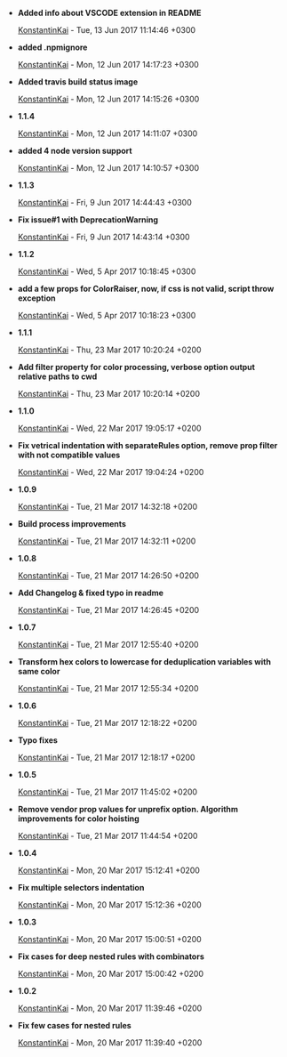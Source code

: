 
* __Added info about VSCODE extension in README__

    [KonstantinKai](mailto:kosyak46@gmail.com) - Tue, 13 Jun 2017 11:14:46 +0300
    
    

* __added .npmignore__

    [KonstantinKai](mailto:kosyak46@gmail.com) - Mon, 12 Jun 2017 14:17:23 +0300
    
    

* __Added travis build status image__

    [KonstantinKai](mailto:kosyak46@gmail.com) - Mon, 12 Jun 2017 14:15:26 +0300
    
    

* __1.1.4__

    [KonstantinKai](mailto:kosyak46@gmail.com) - Mon, 12 Jun 2017 14:11:07 +0300
    
    

* __added 4 node version support__

    [KonstantinKai](mailto:kosyak46@gmail.com) - Mon, 12 Jun 2017 14:10:57 +0300
    
    

* __1.1.3__

    [KonstantinKai](mailto:kosyak46@gmail.com) - Fri, 9 Jun 2017 14:44:43 +0300
    
    

* __Fix issue#1 with DeprecationWarning__

    [KonstantinKai](mailto:kosyak46@gmail.com) - Fri, 9 Jun 2017 14:43:14 +0300
    
    

* __1.1.2__

    [KonstantinKai](mailto:kosyak46@gmail.com) - Wed, 5 Apr 2017 10:18:45 +0300
    
    

* __add a few props for ColorRaiser, now, if css is not valid, script throw exception__

    [KonstantinKai](mailto:kosyak46@gmail.com) - Wed, 5 Apr 2017 10:18:23 +0300
    
    

* __1.1.1__

    [KonstantinKai](mailto:kosyak46@gmail.com) - Thu, 23 Mar 2017 10:20:24 +0200
    
    

* __Add filter property for color processing, verbose option output relative paths to cwd__

    [KonstantinKai](mailto:kosyak46@gmail.com) - Thu, 23 Mar 2017 10:20:14 +0200
    
    

* __1.1.0__

    [KonstantinKai](mailto:kosyak46@gmail.com) - Wed, 22 Mar 2017 19:05:17 +0200
    
    

* __Fix vetrical indentation with separateRules option, remove prop filter with not compatible values__

    [KonstantinKai](mailto:kosyak46@gmail.com) - Wed, 22 Mar 2017 19:04:24 +0200
    
    

* __1.0.9__

    [KonstantinKai](mailto:kosyak46@gmail.com) - Tue, 21 Mar 2017 14:32:18 +0200
    
    

* __Build process improvements__

    [KonstantinKai](mailto:kosyak46@gmail.com) - Tue, 21 Mar 2017 14:32:11 +0200
    
    

* __1.0.8__

    [KonstantinKai](mailto:kosyak46@gmail.com) - Tue, 21 Mar 2017 14:26:50 +0200
    
    

* __Add Changelog &amp; fixed typo in readme__

    [KonstantinKai](mailto:kosyak46@gmail.com) - Tue, 21 Mar 2017 14:26:45 +0200
    
    

* __1.0.7__

    [KonstantinKai](mailto:kosyak46@gmail.com) - Tue, 21 Mar 2017 12:55:40 +0200
    
    

* __Transform hex colors to lowercase for deduplication variables with same color__

    [KonstantinKai](mailto:kosyak46@gmail.com) - Tue, 21 Mar 2017 12:55:34 +0200
    
    

* __1.0.6__

    [KonstantinKai](mailto:kosyak46@gmail.com) - Tue, 21 Mar 2017 12:18:22 +0200
    
    

* __Typo fixes__

    [KonstantinKai](mailto:kosyak46@gmail.com) - Tue, 21 Mar 2017 12:18:17 +0200
    
    

* __1.0.5__

    [KonstantinKai](mailto:kosyak46@gmail.com) - Tue, 21 Mar 2017 11:45:02 +0200
    
    

* __Remove vendor prop values for unprefix option. Algorithm improvements for color hoisting__

    [KonstantinKai](mailto:kosyak46@gmail.com) - Tue, 21 Mar 2017 11:44:54 +0200
    
    

* __1.0.4__

    [KonstantinKai](mailto:kosyak46@gmail.com) - Mon, 20 Mar 2017 15:12:41 +0200
    
    

* __Fix multiple selectors indentation__

    [KonstantinKai](mailto:kosyak46@gmail.com) - Mon, 20 Mar 2017 15:12:36 +0200
    
    

* __1.0.3__

    [KonstantinKai](mailto:kosyak46@gmail.com) - Mon, 20 Mar 2017 15:00:51 +0200
    
    

* __Fix cases for deep nested rules with combinators__

    [KonstantinKai](mailto:kosyak46@gmail.com) - Mon, 20 Mar 2017 15:00:42 +0200
    
    

* __1.0.2__

    [KonstantinKai](mailto:kosyak46@gmail.com) - Mon, 20 Mar 2017 11:39:46 +0200
    
    

* __Fix few cases for nested rules__

    [KonstantinKai](mailto:kosyak46@gmail.com) - Mon, 20 Mar 2017 11:39:40 +0200
    
    


